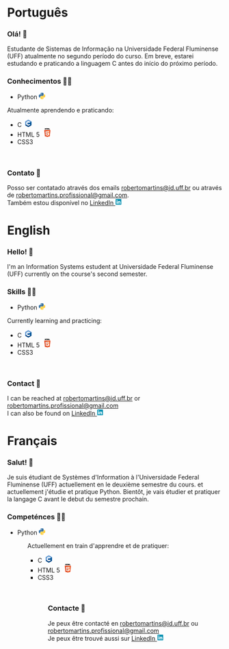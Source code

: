 # Português 

### Olá! 👋
Estudante de Sistemas de Informação na Universidade Federal Fluminense (UFF) atualmente no segundo período do curso. Em breve, estarei estudando e praticando a linguagem C antes do início do próximo período.<br/>

### Conhecimentos 👨‍💻
<ul>
  <li>Python <img src="https://github.com/Roberto-deP-Martins/Roberto-deP-Martins/blob/main/Imagens/logo_python.png" width="15px" alt="Logo do Python"></li>
</ul>
Atualmente aprendendo e praticando:<br/>
<ul>
  <li>C &nbsp;<img src="https://github.com/Roberto-deP-Martins/Roberto-deP-Martins/blob/main/Imagens/C_Logo.png" width="15px" alt="Logo do C"></li>
  <li>HTML 5 &nbsp;<img src="https://github.com/Roberto-deP-Martins/Roberto-deP-Martins/blob/main/Imagens/HTML5_Logo_32.png" width=20px></li>
  <li>CSS3</li>
</ul><br/>

### Contato 📩
Posso ser contatado através dos emails robertomartins@id.uff.br ou através de robertomartins.profissional@gmail.com.<br/>
Também estou disponível no <a href="https://www.linkedin.com/in/roberto-martins-a0914022a/">LinkedIn&nbsp;<img src="https://github.com/Roberto-deP-Martins/Roberto-deP-Martins/blob/main/Imagens/linkedin-brands.png" width="15px"></a><br/>

# English

### Hello! 👋
I'm an Information Systems estudent at Universidade Federal Fluminense (UFF) currently on the course's second semester.<br/>

### Skills 👨‍💻
<ul>
  <li>Python <img src="https://github.com/Roberto-deP-Martins/Roberto-deP-Martins/blob/main/Imagens/logo_python.png" width="15px" alt="Python logo"></li>
</ul>
Currently learning and practicing:<br/>
<ul>
  <li>C &nbsp;<img src="https://github.com/Roberto-deP-Martins/Roberto-deP-Martins/blob/main/Imagens/C_Logo.png" width="15px" alt="C logo"></li>
  <li>HTML 5 &nbsp;<img src="https://github.com/Roberto-deP-Martins/Roberto-deP-Martins/blob/main/Imagens/HTML5_Logo_32.png" width=20px></li>
  <li>CSS3</li>
</ul><br/>

### Contact 📩
I can be reached at robertomartins@id.uff.br or robertomartins.profissional@gmail.com<br/>
I can also be found on <a href="https://www.linkedin.com/in/roberto-martins-a0914022a/">LinkedIn&nbsp;<img src="https://github.com/Roberto-deP-Martins/Roberto-deP-Martins/blob/main/Imagens/linkedin-brands.png" width="15px"></a><br/>

# Français

### Salut! 👋
Je suis étudiant de Systèmes d'Information à l'Universidade Federal Fluminense (UFF) actuellement en le deuxième semestre du cours. et actuellement j'étudie et pratique Python. Bientôt, je vais étudier et pratiquer la langage C avant le debut du semestre prochain.<br/>

### Competénces 👨‍💻
<ul>
  <li>Python <img src="https://github.com/Roberto-deP-Martins/Roberto-deP-Martins/blob/main/Imagens/logo_python.png" width="15px" alt="Logo du Python"></li>
<ul>
Actuellement en train d'apprendre et de pratiquer:<br/>
<ul>
  <li>C &nbsp;<img src="https://github.com/Roberto-deP-Martins/Roberto-deP-Martins/blob/main/Imagens/C_Logo.png" width="15px" alt="Logo du C"></li>
  <li>HTML 5 &nbsp;<img src="https://github.com/Roberto-deP-Martins/Roberto-deP-Martins/blob/main/Imagens/HTML5_Logo_32.png" width=20px></li>
  <li>CSS3</li>
<ul><br/>

### Contacte 📩
Je peux être contacté en robertomartins@id.uff.br ou robertomartins.profissional@gmail.com<br/>
Je peux être trouvé aussi sur <a href="https://www.linkedin.com/in/roberto-martins-a0914022a/">LinkedIn&nbsp;<img src="https://github.com/Roberto-deP-Martins/Roberto-deP-Martins/blob/main/Imagens/linkedin-brands.png" width="15px"></a>
